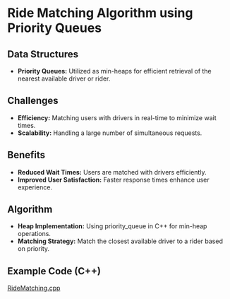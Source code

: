 # Ride Matching Algorithm using Priority Queues

## Data Structures
- **Priority Queues:** Utilized as min-heaps for efficient retrieval of the nearest available driver or rider.

## Challenges
- **Efficiency:** Matching users with drivers in real-time to minimize wait times.
- **Scalability:** Handling a large number of simultaneous requests.

## Benefits
- **Reduced Wait Times:** Users are matched with drivers efficiently.
- **Improved User Satisfaction:** Faster response times enhance user experience.

## Algorithm
- **Heap Implementation:** Using priority_queue in C++ for min-heap operations.
- **Matching Strategy:** Match the closest available driver to a rider based on priority.

## Example Code (C++)
[RideMatching.cpp](https://github.com/Prajwal1110/APS.github.io/blob/dd814ca6441ab74d7a07228edf141e5bc4d9fe49/codes/ridematching.cpp)

